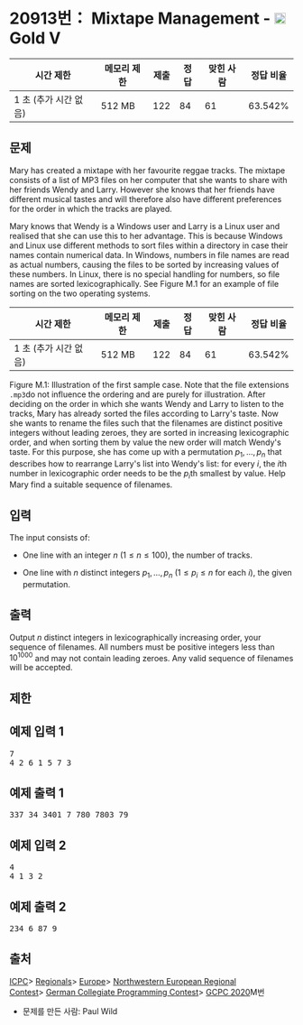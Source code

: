 # 20913번： Mixtape Management - <img src="https://static.solved.ac/tier_small/11.svg" style="height:20px" />Gold V


| 시간 제한 | 메모리 제한 | 제출 | 정답 | 맞힌 사람 | 정답 비율 |
| --- | --- | --- | --- | --- | --- |
| 1 초 (추가 시간 없음) | 512 MB | 122 | 84 | 61 | 63.542% |


## 문제


Mary has created a mixtape with her favourite reggae tracks. The mixtape consists of a list of MP3 files on her computer that she wants to share with her friends Wendy and Larry. However she knows that her friends have different musical tastes and will therefore also have different preferences for the order in which the tracks are played.

Mary knows that Wendy is a Windows user and Larry is a Linux user and realised that she can use this to her advantage. This is because Windows and Linux use different methods to sort files within a directory in case their names contain numerical data. In Windows, numbers in file names are read as actual numbers, causing the files to be sorted by increasing values of these numbers. In Linux, there is no special handling for numbers, so file names are sorted lexicographically. See Figure M.1 for an example of file sorting on the two operating systems.

| 시간 제한 | 메모리 제한 | 제출 | 정답 | 맞힌 사람 | 정답 비율 |
| --- | --- | --- | --- | --- | --- |
| 1 초 (추가 시간 없음) | 512 MB | 122 | 84 | 61 | 63.542% |
Figure M.1: Illustration of the first sample case. Note that the file extensions <code>.mp3</code>do not influence the ordering and are purely for illustration.
After deciding on the order in which she wants Wendy and Larry to listen to the tracks, Mary has already sorted the files according to Larry's taste. Now she wants to rename the files such that the filenames are distinct positive integers without leading zeroes, they are sorted in increasing lexicographic order, and when sorting them by value the new order will match Wendy's taste. For this purpose, she has come up with a permutation $p_1,\dots,p_n$ that describes how to rearrange Larry's list into Wendy's list: for every $i$, the $i$th number in lexicographic order needs to be the $p_i$th smallest by value. Help Mary find a suitable sequence of filenames.




## 입력


The input consists of:

- One line with an integer $n$ ($1 \le n \le 100$), the number of tracks.

- One line with $n$ distinct integers $p_1,\dots,p_n$ ($1 \le p_i \le n$ for each $i$), the given permutation.





## 출력


Output $n$ distinct integers in lexicographically increasing order, your sequence of filenames. All numbers must be positive integers less than $10^{1000}$ and may not contain leading zeroes. Any valid sequence of filenames will be accepted.




## 제한




## 예제 입력 1


<pre>7
4 2 6 1 5 7 3
</pre>


## 예제 출력 1


<pre>337 34 3401 7 780 7803 79
</pre>




## 예제 입력 2


<pre>4
4 1 3 2
</pre>


## 예제 출력 2


<pre>234 6 87 9
</pre>






## 출처




[ICPC](/category/1)> [Regionals](/category/7)> [Europe](/category/10)> [Northwestern European Regional Contest](/category/15)> [German Collegiate Programming Contest](/category/47)> [GCPC 2020](/category/detail/2427)M번
- 문제를 만든 사람: Paul Wild






